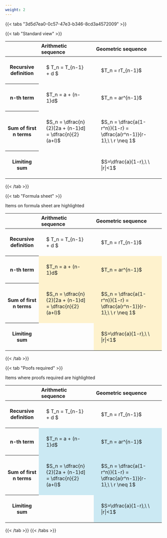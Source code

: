 ```yaml
---
weight: 2
---
```


{{< tabs "3d5d7ea0-0c57-47e3-b346-8cd3a4572009" >}}

{{< tab "Standard view" >}}

<style type="text/css">
#T_7c9db th.col_heading {
  text-align: left;
  font-size: 1em;
}
#T_7c9db td {
  text-align: left;
  font-size: 1em;
  padding: 1.5em;
}
</style>
<table id="T_7c9db">
  <thead>
    <tr>
      <th class="blank level0" >&nbsp;</th>
      <th id="T_7c9db_level0_col0" class="col_heading level0 col0" >Arithmetic sequence</th>
      <th id="T_7c9db_level0_col1" class="col_heading level0 col1" >Geometric sequence</th>
    </tr>
  </thead>
  <tbody>
    <tr>
      <th id="T_7c9db_level0_row0" class="row_heading level0 row0" >Recursive definition</th>
      <td id="T_7c9db_row0_col0" class="data row0 col0" >$ T_n = T_{n-1} + d $</td>
      <td id="T_7c9db_row0_col1" class="data row0 col1" >$T_n = rT_{n-1}$</td>
    </tr>
    <tr>
      <th id="T_7c9db_level0_row1" class="row_heading level0 row1" >n-th term</th>
      <td id="T_7c9db_row1_col0" class="data row1 col0" >$T_n = a + (n-1)d$</td>
      <td id="T_7c9db_row1_col1" class="data row1 col1" >$T_n = ar^{n-1}$</td>
    </tr>
    <tr>
      <th id="T_7c9db_level0_row2" class="row_heading level0 row2" >Sum of first n terms</th>
      <td id="T_7c9db_row2_col0" class="data row2 col0" >$S_n = \dfrac{n}{2}[2a + (n-1)d] = \dfrac{n}{2}(a+l)$</td>
      <td id="T_7c9db_row2_col1" class="data row2 col1" >$S_n = \dfrac{a(1-r^n)}{1-r} = \dfrac{a(r^n-1)}{r-1},\ \  r \neq 1$</td>
    </tr>
    <tr>
      <th id="T_7c9db_level0_row3" class="row_heading level0 row3" >Limiting sum</th>
      <td id="T_7c9db_row3_col0" class="data row3 col0" ></td>
      <td id="T_7c9db_row3_col1" class="data row3 col1" >$S=\dfrac{a}{1-r},\ \ |r|<1$</td>
    </tr>
  </tbody>
</table>
{{< /tab >}}

{{< tab "Formula sheet" >}}

Items on formula sheet are highlighted 
<br>
<style type="text/css">
#T_d0024 th.col_heading {
  text-align: left;
  font-size: 1em;
}
#T_d0024 td {
  text-align: left;
  font-size: 1em;
  padding: 1.5em;
}
#T_d0024_row0_col0, #T_d0024_row0_col1, #T_d0024_row3_col0 {
  background-color: rgba(0,0,0,0);
}
#T_d0024_row1_col0, #T_d0024_row1_col1, #T_d0024_row2_col0, #T_d0024_row2_col1, #T_d0024_row3_col1 {
  background-color: rgba(255,194,10, 0.2);
}
</style>
<table id="T_d0024">
  <thead>
    <tr>
      <th class="blank level0" >&nbsp;</th>
      <th id="T_d0024_level0_col0" class="col_heading level0 col0" >Arithmetic sequence</th>
      <th id="T_d0024_level0_col1" class="col_heading level0 col1" >Geometric sequence</th>
    </tr>
  </thead>
  <tbody>
    <tr>
      <th id="T_d0024_level0_row0" class="row_heading level0 row0" >Recursive definition</th>
      <td id="T_d0024_row0_col0" class="data row0 col0" >$ T_n = T_{n-1} + d $</td>
      <td id="T_d0024_row0_col1" class="data row0 col1" >$T_n = rT_{n-1}$</td>
    </tr>
    <tr>
      <th id="T_d0024_level0_row1" class="row_heading level0 row1" >n-th term</th>
      <td id="T_d0024_row1_col0" class="data row1 col0" >$T_n = a + (n-1)d$</td>
      <td id="T_d0024_row1_col1" class="data row1 col1" >$T_n = ar^{n-1}$</td>
    </tr>
    <tr>
      <th id="T_d0024_level0_row2" class="row_heading level0 row2" >Sum of first n terms</th>
      <td id="T_d0024_row2_col0" class="data row2 col0" >$S_n = \dfrac{n}{2}[2a + (n-1)d] = \dfrac{n}{2}(a+l)$</td>
      <td id="T_d0024_row2_col1" class="data row2 col1" >$S_n = \dfrac{a(1-r^n)}{1-r} = \dfrac{a(r^n-1)}{r-1},\ \  r \neq 1$</td>
    </tr>
    <tr>
      <th id="T_d0024_level0_row3" class="row_heading level0 row3" >Limiting sum</th>
      <td id="T_d0024_row3_col0" class="data row3 col0" ></td>
      <td id="T_d0024_row3_col1" class="data row3 col1" >$S=\dfrac{a}{1-r},\ \ |r|<1$</td>
    </tr>
  </tbody>
</table>
{{< /tab >}}

{{< tab "Poofs required" >}}

Items where proofs required are highlighted 
<br>
<style type="text/css">
#T_3baaa th.col_heading {
  text-align: left;
  font-size: 1em;
}
#T_3baaa td {
  text-align: left;
  font-size: 1em;
  padding: 1.5em;
}
#T_3baaa_row0_col0, #T_3baaa_row0_col1, #T_3baaa_row3_col0 {
  background-color: rgba(0,0,0,0);
}
#T_3baaa_row1_col0, #T_3baaa_row1_col1, #T_3baaa_row2_col0, #T_3baaa_row2_col1, #T_3baaa_row3_col1 {
  background-color: rgba(0,150,200, 0.2);
}
</style>
<table id="T_3baaa">
  <thead>
    <tr>
      <th class="blank level0" >&nbsp;</th>
      <th id="T_3baaa_level0_col0" class="col_heading level0 col0" >Arithmetic sequence</th>
      <th id="T_3baaa_level0_col1" class="col_heading level0 col1" >Geometric sequence</th>
    </tr>
  </thead>
  <tbody>
    <tr>
      <th id="T_3baaa_level0_row0" class="row_heading level0 row0" >Recursive definition</th>
      <td id="T_3baaa_row0_col0" class="data row0 col0" >$ T_n = T_{n-1} + d $</td>
      <td id="T_3baaa_row0_col1" class="data row0 col1" >$T_n = rT_{n-1}$</td>
    </tr>
    <tr>
      <th id="T_3baaa_level0_row1" class="row_heading level0 row1" >n-th term</th>
      <td id="T_3baaa_row1_col0" class="data row1 col0" >$T_n = a + (n-1)d$</td>
      <td id="T_3baaa_row1_col1" class="data row1 col1" >$T_n = ar^{n-1}$</td>
    </tr>
    <tr>
      <th id="T_3baaa_level0_row2" class="row_heading level0 row2" >Sum of first n terms</th>
      <td id="T_3baaa_row2_col0" class="data row2 col0" >$S_n = \dfrac{n}{2}[2a + (n-1)d] = \dfrac{n}{2}(a+l)$</td>
      <td id="T_3baaa_row2_col1" class="data row2 col1" >$S_n = \dfrac{a(1-r^n)}{1-r} = \dfrac{a(r^n-1)}{r-1},\ \  r \neq 1$</td>
    </tr>
    <tr>
      <th id="T_3baaa_level0_row3" class="row_heading level0 row3" >Limiting sum</th>
      <td id="T_3baaa_row3_col0" class="data row3 col0" ></td>
      <td id="T_3baaa_row3_col1" class="data row3 col1" >$S=\dfrac{a}{1-r},\ \ |r|<1$</td>
    </tr>
  </tbody>
</table>
{{< /tab >}}
{{< /tabs >}}